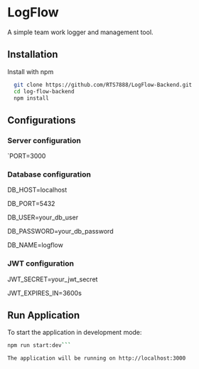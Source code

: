 
# LogFlow

A simple team work logger and management tool.


## Installation

Install with npm

```bash
  git clone https://github.com/RTS7888/LogFlow-Backend.git
  cd log-flow-backend
  npm install

```
    
## Configurations


### Server configuration
`PORT=3000

### Database configuration
DB_HOST=localhost

DB_PORT=5432

DB_USER=your_db_user

DB_PASSWORD=your_db_password

DB_NAME=logflow

### JWT configuration
JWT_SECRET=your_jwt_secret 

JWT_EXPIRES_IN=3600s
## Run Application
To start the application in development mode:

```bash
npm run start:dev```

The application will be running on http://localhost:3000